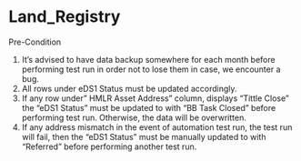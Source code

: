 # Land_Registry
Pre-Condition
1.	It’s advised to have data backup somewhere for each month before performing test run in order not to lose them in case, we encounter a bug.
2.	All rows under eDS1 Status must be updated accordingly.
3.	If any row under” HMLR Asset Address” column, displays “Tittle Close” the “eDS1 Status” must be updated to with “BB Task Closed” before performing test run. Otherwise, the data will be overwritten.
4.	If any address mismatch in the event of automation test run, the test run will fail, then the “eDS1 Status” must be manually updated to with “Referred” before performing another test run.

